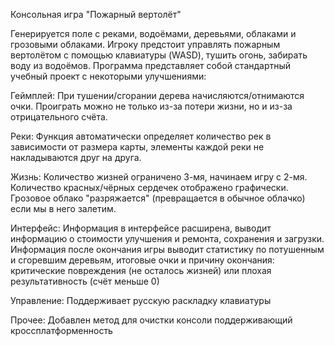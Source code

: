 Консольная игра "Пожарный вертолёт"

Генерируется поле с реками, водоёмами, деревьями, облаками и грозовыми облаками.
Игроку предстоит управлять пожарным вертолётом с помощью клавиатуры (WASD), тушить огонь, забирать воду из водоёмов.
Программа представляет собой стандартный учебный проект с некоторыми улучшениями:

Геймплей:
При тушении/сгорании дерева начисляются/отнимаются очки. Проиграть можно не только из-за потери жизни, но и из-за отрицательного счёта. 

Реки:
Функция автоматически определяет количество рек в зависимости от размера карты, элементы каждой реки не накладываются друг на друга.

Жизнь:
Количество жизней ограничено 3-мя, начинаем игру с 2-мя. Количество красных/чёрных сердечек отображено графически. Грозовое облако "разряжается" (превращается в обычное облачко) если мы в него залетим.

Интерфейс:
Информация в интерфейсе расширена, выводит информацию о стоимости улучшения и ремонта, сохранения и загрузки. Информация после окончания игры выводит статистику по потушенным и сгоревшим деревьям, итоговые очки и причину окончания: критические повреждения (не осталось жизней) или плохая результативность (счёт меньше 0) 

Управление:
Поддерживает русскую раскладку клавиатуры

Прочее:
Добавлен метод для очистки консоли поддерживающий кроссплатформенность 
